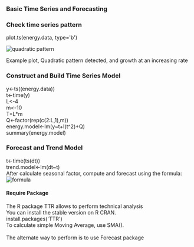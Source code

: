 ### Basic Time Series and Forecasting

### Check time series pattern
plot.ts(energy.data, type='b')

![quadratic pattern](https://cloud.githubusercontent.com/assets/20606137/26661149/9d61f766-4641-11e7-9216-d431649d6484.JPG)

Example plot, Quadratic pattern detected, and growth at an increasing rate

### Construct and Build Time Series Model
y<-ts((energy.data)) <br />
t<-time(y) <br />
L<-4   <br />
m<-10 <br />
T=L*m <br />
Q<-factor(rep(c(2:L,1),m)) <br />
energy.model<-lm(y~t+I(t^2)+Q) <br />
summary(energy.model)   

### Forecast and Trend Model

t<-time(ts(dt)) <br />
trend.model<-lm(dt~t) <br />
After calculate seasonal factor, compute and forecast using the formula: <br />
![formula](https://cloud.githubusercontent.com/assets/20606137/26661604/58142438-4644-11e7-9a42-74d70116b372.png)

#### Require Package 
The R package TTR allows to perform technical analysis <br />
You can install the stable version on R CRAN.  <br />
install.packages('TTR')   <br />
To calculate simple Moving Average, use SMA(). <br />
<br />
The alternate way to perform is to use Forecast package 

